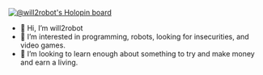 [![@will2robot's Holopin board](https://holopin.io/api/user/board?user=will2robot)](https://holopin.io/@will2robot)

- 👋 Hi, I’m will2robot
- 👀 I’m interested in programming, robots, looking for insecurities, and video games.
- 🌱 I’m looking to learn enough about something to try and make money and earn a living.

<!---
will2robot/will2robot is a ✨ special ✨ repository because its `README.md` (this file) appears on your GitHub profile.
You can click the Preview link to take a look at your changes.
--->
